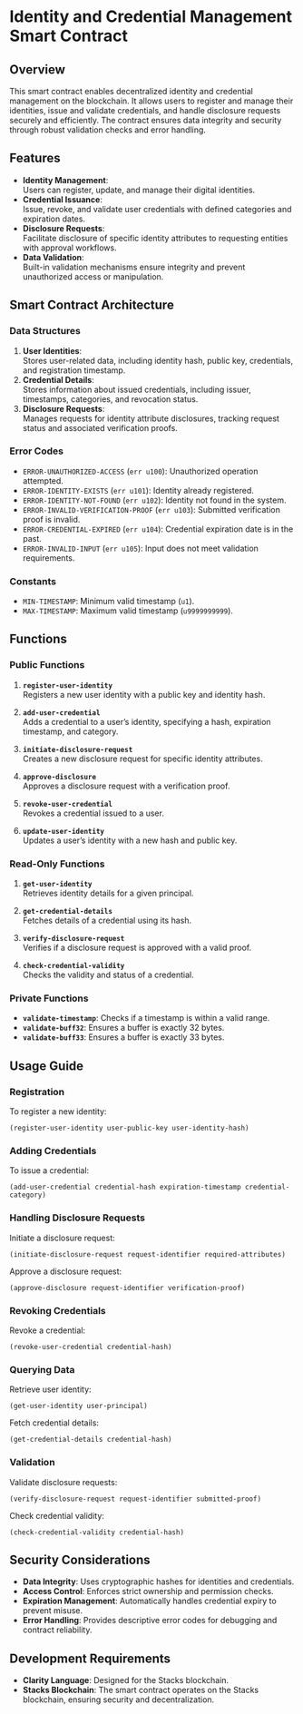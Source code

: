 # Identity and Credential Management Smart Contract

## Overview

This smart contract enables decentralized identity and credential management on the blockchain. It allows users to register and manage their identities, issue and validate credentials, and handle disclosure requests securely and efficiently. The contract ensures data integrity and security through robust validation checks and error handling.

## Features

- **Identity Management**:  
  Users can register, update, and manage their digital identities.
- **Credential Issuance**:  
  Issue, revoke, and validate user credentials with defined categories and expiration dates.
- **Disclosure Requests**:  
  Facilitate disclosure of specific identity attributes to requesting entities with approval workflows.
- **Data Validation**:  
  Built-in validation mechanisms ensure integrity and prevent unauthorized access or manipulation.

## Smart Contract Architecture

### Data Structures

1. **User Identities**:  
   Stores user-related data, including identity hash, public key, credentials, and registration timestamp.
2. **Credential Details**:  
   Stores information about issued credentials, including issuer, timestamps, categories, and revocation status.
3. **Disclosure Requests**:  
   Manages requests for identity attribute disclosures, tracking request status and associated verification proofs.

### Error Codes

- `ERROR-UNAUTHORIZED-ACCESS` (`err u100`): Unauthorized operation attempted.
- `ERROR-IDENTITY-EXISTS` (`err u101`): Identity already registered.
- `ERROR-IDENTITY-NOT-FOUND` (`err u102`): Identity not found in the system.
- `ERROR-INVALID-VERIFICATION-PROOF` (`err u103`): Submitted verification proof is invalid.
- `ERROR-CREDENTIAL-EXPIRED` (`err u104`): Credential expiration date is in the past.
- `ERROR-INVALID-INPUT` (`err u105`): Input does not meet validation requirements.

### Constants

- `MIN-TIMESTAMP`: Minimum valid timestamp (`u1`).
- `MAX-TIMESTAMP`: Maximum valid timestamp (`u9999999999`).

## Functions

### Public Functions

1. **`register-user-identity`**  
   Registers a new user identity with a public key and identity hash.

2. **`add-user-credential`**  
   Adds a credential to a user’s identity, specifying a hash, expiration timestamp, and category.

3. **`initiate-disclosure-request`**  
   Creates a new disclosure request for specific identity attributes.

4. **`approve-disclosure`**  
   Approves a disclosure request with a verification proof.

5. **`revoke-user-credential`**  
   Revokes a credential issued to a user.

6. **`update-user-identity`**  
   Updates a user’s identity with a new hash and public key.

### Read-Only Functions

1. **`get-user-identity`**  
   Retrieves identity details for a given principal.

2. **`get-credential-details`**  
   Fetches details of a credential using its hash.

3. **`verify-disclosure-request`**  
   Verifies if a disclosure request is approved with a valid proof.

4. **`check-credential-validity`**  
   Checks the validity and status of a credential.

### Private Functions

- **`validate-timestamp`**: Checks if a timestamp is within a valid range.
- **`validate-buff32`**: Ensures a buffer is exactly 32 bytes.
- **`validate-buff33`**: Ensures a buffer is exactly 33 bytes.

## Usage Guide

### Registration

To register a new identity:

```clarity
(register-user-identity user-public-key user-identity-hash)
```

### Adding Credentials

To issue a credential:

```clarity
(add-user-credential credential-hash expiration-timestamp credential-category)
```

### Handling Disclosure Requests

Initiate a disclosure request:

```clarity
(initiate-disclosure-request request-identifier required-attributes)
```

Approve a disclosure request:

```clarity
(approve-disclosure request-identifier verification-proof)
```

### Revoking Credentials

Revoke a credential:

```clarity
(revoke-user-credential credential-hash)
```

### Querying Data

Retrieve user identity:

```clarity
(get-user-identity user-principal)
```

Fetch credential details:

```clarity
(get-credential-details credential-hash)
```

### Validation

Validate disclosure requests:

```clarity
(verify-disclosure-request request-identifier submitted-proof)
```

Check credential validity:

```clarity
(check-credential-validity credential-hash)
```

## Security Considerations

- **Data Integrity**: Uses cryptographic hashes for identities and credentials.
- **Access Control**: Enforces strict ownership and permission checks.
- **Expiration Management**: Automatically handles credential expiry to prevent misuse.
- **Error Handling**: Provides descriptive error codes for debugging and contract reliability.

## Development Requirements

- **Clarity Language**: Designed for the Stacks blockchain.
- **Stacks Blockchain**: The smart contract operates on the Stacks blockchain, ensuring security and decentralization.
